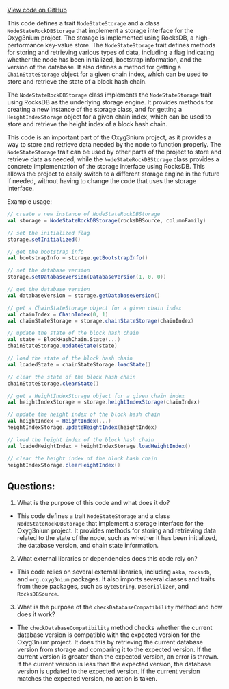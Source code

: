 [View code on GitHub](https://github.com/alephium/alephium/flow/src/main/scala/org/alephium/flow/io/NodeStateStorage.scala)

This code defines a trait `NodeStateStorage` and a class `NodeStateRockDBStorage` that implement a storage interface for the Oxyg3nium project. The storage is implemented using RocksDB, a high-performance key-value store. The `NodeStateStorage` trait defines methods for storing and retrieving various types of data, including a flag indicating whether the node has been initialized, bootstrap information, and the version of the database. It also defines a method for getting a `ChainStateStorage` object for a given chain index, which can be used to store and retrieve the state of a block hash chain.

The `NodeStateRockDBStorage` class implements the `NodeStateStorage` trait using RocksDB as the underlying storage engine. It provides methods for creating a new instance of the storage class, and for getting a `HeightIndexStorage` object for a given chain index, which can be used to store and retrieve the height index of a block hash chain.

This code is an important part of the Oxyg3nium project, as it provides a way to store and retrieve data needed by the node to function properly. The `NodeStateStorage` trait can be used by other parts of the project to store and retrieve data as needed, while the `NodeStateRockDBStorage` class provides a concrete implementation of the storage interface using RocksDB. This allows the project to easily switch to a different storage engine in the future if needed, without having to change the code that uses the storage interface. 

Example usage:

```scala
// create a new instance of NodeStateRockDBStorage
val storage = NodeStateRockDBStorage(rocksDBSource, columnFamily)

// set the initialized flag
storage.setInitialized()

// get the bootstrap info
val bootstrapInfo = storage.getBootstrapInfo()

// set the database version
storage.setDatabaseVersion(DatabaseVersion(1, 0, 0))

// get the database version
val databaseVersion = storage.getDatabaseVersion()

// get a ChainStateStorage object for a given chain index
val chainIndex = ChainIndex(0, 1)
val chainStateStorage = storage.chainStateStorage(chainIndex)

// update the state of the block hash chain
val state = BlockHashChain.State(...)
chainStateStorage.updateState(state)

// load the state of the block hash chain
val loadedState = chainStateStorage.loadState()

// clear the state of the block hash chain
chainStateStorage.clearState()

// get a HeightIndexStorage object for a given chain index
val heightIndexStorage = storage.heightIndexStorage(chainIndex)

// update the height index of the block hash chain
val heightIndex = HeightIndex(...)
heightIndexStorage.updateHeightIndex(heightIndex)

// load the height index of the block hash chain
val loadedHeightIndex = heightIndexStorage.loadHeightIndex()

// clear the height index of the block hash chain
heightIndexStorage.clearHeightIndex()
```
## Questions: 
 1. What is the purpose of this code and what does it do?
- This code defines a trait `NodeStateStorage` and a class `NodeStateRockDBStorage` that implement a storage interface for the Oxyg3nium project. It provides methods for storing and retrieving data related to the state of the node, such as whether it has been initialized, the database version, and chain state information.

2. What external libraries or dependencies does this code rely on?
- This code relies on several external libraries, including `akka`, `rocksdb`, and `org.oxyg3nium` packages. It also imports several classes and traits from these packages, such as `ByteString`, `Deserializer`, and `RocksDBSource`.

3. What is the purpose of the `checkDatabaseCompatibility` method and how does it work?
- The `checkDatabaseCompatibility` method checks whether the current database version is compatible with the expected version for the Oxyg3nium project. It does this by retrieving the current database version from storage and comparing it to the expected version. If the current version is greater than the expected version, an error is thrown. If the current version is less than the expected version, the database version is updated to the expected version. If the current version matches the expected version, no action is taken.
